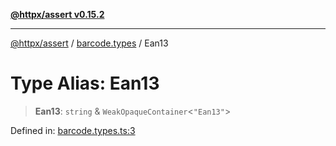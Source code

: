 [**@httpx/assert v0.15.2**](../../README.md)

***

[@httpx/assert](../../README.md) / [barcode.types](../README.md) / Ean13

# Type Alias: Ean13

> **Ean13**: `string` & `WeakOpaqueContainer`\<`"Ean13"`\>

Defined in: [barcode.types.ts:3](https://github.com/belgattitude/httpx/blob/d975bb2c60098569db690fb567053dfa3514ae29/packages/assert/src/barcode.types.ts#L3)
